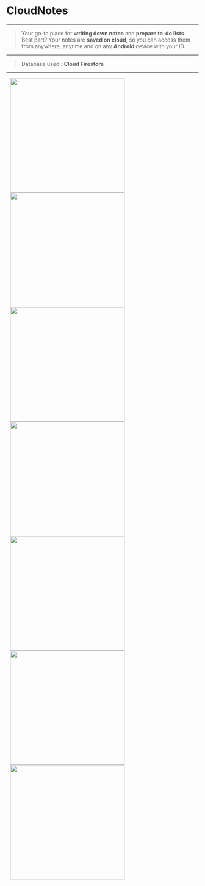 # CloudNotes

___ 

> Your go-to place for **writing down notes** and **prepare to-do lists**. <br>
Best part? Your notes are **saved on cloud**, so you can access them from anywhere, anytime and on any **Android** device with your ID.
___ 

> Database used : **Cloud Firestore**
___

<p float="left">
  <img src="/images/screenshot1.jpg" width="300" hspace="10"/>
  <img src="/images/screenshot2.jpg" width="300" hspace="10"/>
  <img src="/images/screenshot3.jpg" width="300" hspace="10"/>
  <img src="/images/screenshot4.jpg" width="300" hspace="10"/>
  <img src="/images/screenshot5.jpg" width="300" hspace="10"/>
  <img src="/images/screenshot6.jpg" width="300" hspace="10"/>
  <img src="/images/screenshot7.jpg" width="300" hspace="10"/>
</p>
